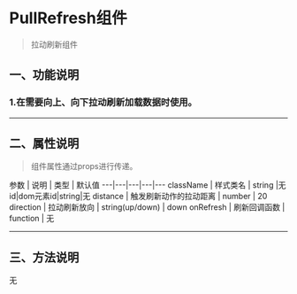 # PullRefresh组件
> 拉动刷新组件

## 一、功能说明
### 1.在需要向上、向下拉动刷新加载数据时使用。

---

## 二、属性说明
> 组件属性通过props进行传递。

参数 | 说明 | 类型 | 默认值
---|---|---|---|---
className | 样式类名 | string |无
id|dom元素id|string|无
distance | 触发刷新动作的拉动距离 | number | 20
direction | 拉动刷新放向 | string(up/down) | down
onRefresh  | 刷新回调函数 | function | 无

---

## 三、方法说明
无